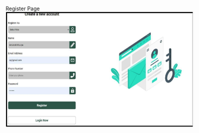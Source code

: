 Register Page 
![image alt](https://github.com/AmareshMaurya/JobMatch/blob/18b4189df85fa865dcd823ea222f560dee41bd9e/Assets/Register_Page.png)
